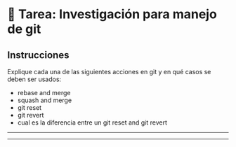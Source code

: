 
# 📝 Tarea: Investigación para manejo de git

## Instrucciones

Explique cada una de las siguientes acciones en git y en qué casos se deben ser usados:
- rebase and merge
- squash and merge
- git reset
- git revert
- cual es la diferencia entre un git reset and git revert
---


---
